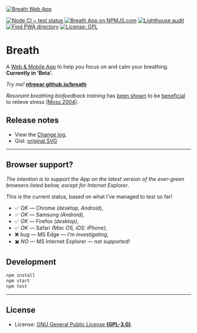 
[![Breath Web App][icon]][app]

[![Node CI ~ test status][gh-badge]][gh-link]
[![Breath App on NPMJS.com][npm-badge]][npm-link]
[![Lighthouse audit][lh-badge]][lh-link]
[![Find PWA directory][find-badge]][find-link]
[![License: GPL][gpl-badge]][gpl]

# Breath #

A [Web & Mobile App][pwa] to help you focus on and calm your breathing.
__Currently in 'Beta'.__

_Try me!_ [__nfreear.github.io/breath__][app]


_Resonant breathing biofeedback training_ has [been shown][sutarto 2012] to be
[beneficial][wp] to relieve stress ([Moss 2004][]).

## Release notes

 * View the [Change log](./CHANGELOG.md),
 * Gist: [original SVG][gist]

---
## Browser support?

_The intention is to support the App on the latest version of the
ever-green browsers listed below, except for Internet Explorer_.

This is the current status, based on what I've managed to test so far!

 * ✅ _OK_ — Chrome _(desktop, Android)_,
 * ✅ _OK_ — Samsung _(Android)_,
 * ✅ _OK_ — Firefox _(desktop)_,
 * ✅ _OK_ — Safari _(Mac OS, iOS: iPhone)_,
 * ❌ _bug_ — MS Edge — _I'm investigating_,
 * ✖️ _NO_ — MS Internet Explorer — _not supported_!

## Development

```sh
npm install
npm start
npm test
```

---
## License

 * License: [GNU General Public License __(GPL-3.0)__][gpl].

[wp]: https://en.wikipedia.org/wiki/Biofeedback#Stress_reduction
  "Biofeedback on Wikipedia."
[sutarto 2012]: https://doi.org/10.1080%2F10803548.2012.11076959
"A.P. Sutarto, M.N.A Wahab & N.M. Zin (2012) Resonant Breathing Biofeedback Training for Stress Reduction Among Manufacturing Operators, Internat. J. of Occupational Safety and Ergonomics, 18:4, 549-561, DOI: 10.1080/10803548.2012.11076959; Retrieved 04-April-2020"
[pdf-moss 2004]: https://bfe.org/articles/issue1_final.pdf
"(PDF) Moss D. Heart rate variability (HRV) biofeedback. Psychophysiology Today. 2004;(1):4–11. Retrieved 04-April-2020."
[moss 2004]: https://scholar.google.com/scholar?q=Moss+%22Heart+rate+variability+%28HRV%29+biofeedback%22#
"Moss D. Heart rate variability (HRV) biofeedback. Psychophysiology Today. 2004;(1):4–11. On Google Scholar."
[pwa]: https://en.wikipedia.org/wiki/Progressive_web_application
  "Progressive web application (PWA), on Wikipedia"
[gist]: https://gist.github.com/nfreear/c8666ec92360d09c4f6d559a4e4d55ec
  "Gist: nfreear / breathing-animation.web-app.svg"
[gpl-badge]: https://nfreear.github.io/breath/lib/badge-gpl.svg
[gpl]: https://gnu.org/licenses/gpl-3.0.html#content
  "© Nick Freear, 01-Apr-2020 | GNU General Public License | GPL-3.0+"
[lh-badge]: https://nfreear.github.io/breath/lib/badge-lighthouse.svg
  "Lighthouse audit report — 99.2% — (97 | 100 | 100 | 100)"
[lh-link]: https://lighthouse-dot-webdotdevsite.appspot.com/lh/html?url=https%3A//nfreear.github.io/breath/
[find-badge]: https://nfreear.github.io/breath/lib/badge-findpwa.svg
[find-link]: https://findpwa.com/app/breath-web-app?utm_source=nfreear "'Breath' on findPWA"
[npm-badge]: https://img.shields.io/npm/v/breath-web-app.svg "'Breath' on NPMJS"
[npm-link]: https://npmjs.com/package/breath-web-app?utm_source=nfreear
[gh-badge]: https://github.com/nfreear/breath/workflows/Node%20CI/badge.svg
[gh-link]: https://github.com/nfreear/breath/actions "Node CI — Test status"
[unpkg]: https://unpkg.com/breath-web-app/
[app]: https://nfreear.github.io/breath/?utm_source=readme&sound=baltic
  "Try the 'Breath' Web App (beta) (sound: Baltic waves)"
[icon]: https://nfreear.github.io/breath/lib/icon.svg
